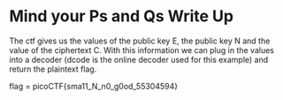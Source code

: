# Mind your Ps and Qs Write Up


The ctf gives us the values of the public key E, the public key N and the value of the ciphertext C.
With this information we can plug in the values into a decoder (dcode is the online decoder used for this
example) and return the plaintext flag.

 
flag = picoCTF{sma11_N_n0_g0od_55304594}
